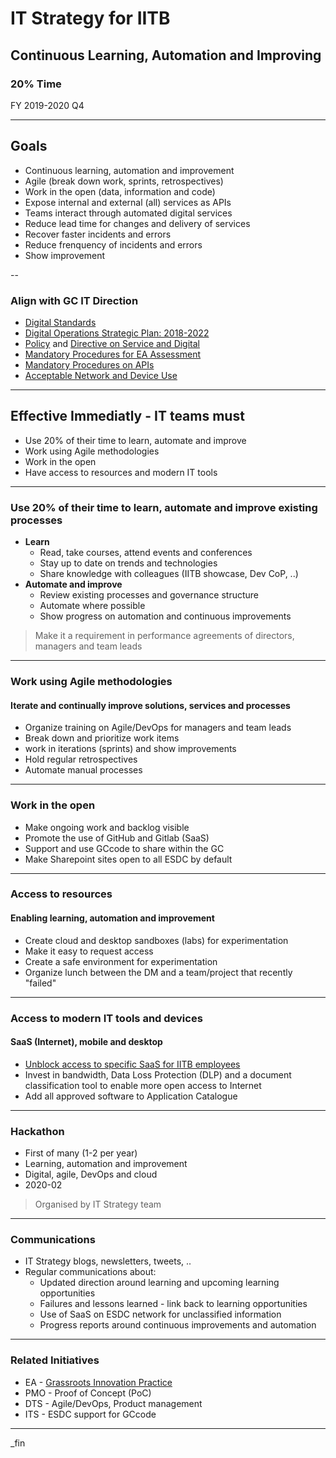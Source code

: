 # IT Strategy for IITB

## Continuous Learning, Automation and Improving

### 20% Time

FY 2019-2020 Q4

---

## Goals

- Continuous learning, automation and improvement
- Agile (break down work, sprints, retrospectives)
- Work in the open (data, information and code)
- Expose internal and external (all) services as APIs
- Teams interact through automated digital services
- Reduce lead time for changes and delivery of services
- Recover faster incidents and errors
- Reduce frenquency of incidents and errors
- Show improvement

--

### Align with GC IT Direction

- [Digital Standards](https://www.canada.ca/en/government/system/digital-government/government-canada-digital-standards.html)
- [Digital Operations Strategic Plan: 2018-2022](https://www.canada.ca/en/government/system/digital-government/digital-operations-strategic-plan-2018-2022.html)
- [Policy](https://www.tbs-sct.gc.ca/pol/doc-eng.aspx?id=32603) and [Directive on Service and Digital](https://www.tbs-sct.gc.ca/pol/doc-eng.aspx?id=32601)
- [Mandatory Procedures for EA Assessment](https://www.tbs-sct.gc.ca/pol/doc-eng.aspx?id=32602)
- [Mandatory Procedures on APIs](https://www.tbs-sct.gc.ca/pol/doc-eng.aspx?id=32604)
- [Acceptable Network and Device Use](https://www.tbs-sct.gc.ca/pol/doc-eng.aspx?id=32605)

---

## Effective Immediatly - IT teams must

- Use 20% of their time to learn, automate and improve
- Work using Agile methodologies
- Work in the open
- Have access to resources and modern IT tools

---

### Use 20% of their time to learn, automate and improve existing processes

- **Learn**
  - Read, take courses, attend events and conferences
  - Stay up to date on trends and technologies
  - Share knowledge with colleagues (IITB showcase, Dev CoP, ..)
- **Automate and improve**
  - Review existing processes and governance structure
  - Automate where possible
  - Show progress on automation and continuous improvements

> Make it a requirement in performance agreements of directors, managers and team leads

---

### Work using Agile methodologies

#### Iterate and continually improve solutions, services and processes

- Organize training on Agile/DevOps for managers and team leads
- Break down and prioritize work items
- work in iterations (sprints) and show improvements
- Hold regular retrospectives
- Automate manual processes

---

### Work in the open

- Make ongoing work and backlog visible
- Promote the use of GitHub and Gitlab (SaaS)
- Support and use GCcode to share within the GC
- Make Sharepoint sites open to all ESDC by default

---

### Access to resources

#### Enabling learning, automation and improvement

- Create cloud and desktop sandboxes (labs) for experimentation
- Make it easy to request access
- Create a safe environment for experimentation
- Organize lunch between the DM and a team/project that recently "failed"

---

### Access to modern IT tools and devices

#### SaaS (Internet), mobile and desktop

- [Unblock access to specific SaaS for IITB employees](web-services-access.html)
- Invest in bandwidth, Data Loss Protection (DLP) and a document classification tool to enable more open access to Internet
- Add all approved software to Application Catalogue

---

### Hackathon

- First of many (1-2 per year)
- Learning, automation and improvement
- Digital, agile, DevOps and cloud
- 2020-02

> Organised by IT Strategy team

---

### Communications

- IT Strategy blogs, newsletters, tweets, ..
- Regular communications about:
  - Updated direction around learning and upcoming learning opportunities
  - Failures and lessons learned - link back to learning opportunities
  - Use of SaaS on ESDC network for unclassified information
  - Progress reports around continuous improvements and automation

---

### Related Initiatives

- EA - [Grassroots Innovation Practice](http://dialogue/grp/IP/SitePages/Grassroots%20Innovation%20Practice.aspx)
- PMO - Proof of Concept (PoC)
- DTS - Agile/DevOps, Product management
- ITS - ESDC support for GCcode

---

_fin

